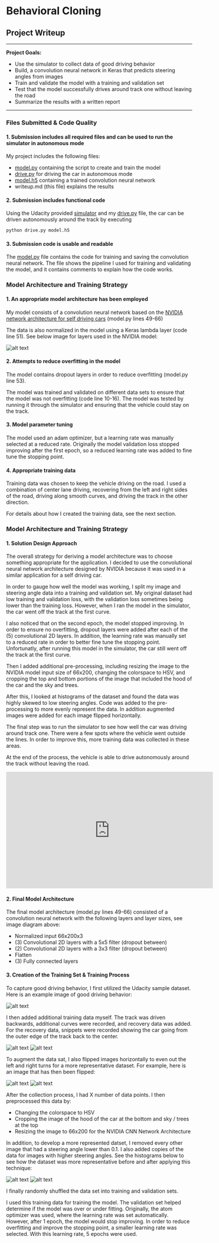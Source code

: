 # **Behavioral Cloning** 
## Project Writeup
---

**Project Goals:**
* Use the simulator to collect data of good driving behavior
* Build, a convolution neural network in Keras that predicts steering angles from images
* Train and validate the model with a training and validation set
* Test that the model successfully drives around track one without leaving the road
* Summarize the results with a written report


[//]: # (Image References)

[image1]: ./examples/center_lane_driving.jpg "Center Lane Driving"
[image2]: ./examples/smooth_curve_driving.jpg "Smooth Curve Driving"
[image3]: ./examples/recovery_driving.jpg "Recovery Driving"
[image4]: ./examples/unflipped_image.jpg "Unflipped"
[image5]: ./examples/flipped_image.jpg "Flipped"
[image6]: ./examples/Histogram_OriginalDataset.png "Original Dataset"
[image7]: ./examples/Histogram_ModifiedDataset.png "Modified Dataset"
[image8]: ./examples/cnn-architecture.png "NVIDIA Architecture" 


---
### Files Submitted & Code Quality

#### 1. Submission includes all required files and can be used to run the simulator in autonomous mode

My project includes the following files:
* [model.py](model.py) containing the script to create and train the model
* [drive.py](drive.py) for driving the car in autonomous mode
* [model.h5](model.h) containing a trained convolution neural network 
* writeup.md (this file) explains the results

#### 2. Submission includes functional code
Using the Udacity provided [simulator](https://d17h27t6h515a5.cloudfront.net/topher/2017/February/58ae4594_mac-sim.app/mac-sim.app.zip) and my [drive.py](drive.py) file, the car can be driven autonomously around the track by executing 
```sh
python drive.py model.h5
```

#### 3. Submission code is usable and readable

The [model.py](model.py) file contains the code for training and saving the convolution neural network. The file shows the pipeline I used for training and validating the model, and it contains comments to explain how the code works.

### Model Architecture and Training Strategy

#### 1. An appropriate model architecture has been employed

My model consists of a convolution neural network based on the [NVIDIA network architecture for self driving cars](https://devblogs.nvidia.com/parallelforall/deep-learning-self-driving-cars/) (model.py lines 49-66) 

The data is also normalized in the model using a Keras lambda layer (code line 51). See below image for layers used in the NVIDIA model:

![alt text][image8]

#### 2. Attempts to reduce overfitting in the model

The model contains dropout layers in order to reduce overfitting (model.py line 53). 

The model was trained and validated on different data sets to ensure that the model was not overfitting (code line 10-16). The model was tested by running it through the simulator and ensuring that the vehicle could stay on the track.

#### 3. Model parameter tuning

The model used an adam optimizer, but a learning rate was manually selected at a reduced rate. Originally the model validation loss stopped improving after the first epoch, so a reduced learning rate was added to fine tune the stopping point.

#### 4. Appropriate training data

Training data was chosen to keep the vehicle driving on the road. I used a combination of center lane driving, recovering from the left and right sides of the road, driving along smooth curves, and driving the track in the other direction. 

For details about how I created the training data, see the next section. 

### Model Architecture and Training Strategy

#### 1. Solution Design Approach

The overall strategy for deriving a model architecture was to choose something appropriate for the application. I decided to use the convolutional neural network architecture designed by NVIDIA because it was used in a similar application for a self driving car. 

In order to gauge how well the model was working, I split my image and steering angle data into a training and validation set. My original dataset had low training and validation loss, with the validation loss sometimes being lower than the training loss. However, when I ran the model in the simulator, the car went off the track at the first curve. 

I also noticed that on the second epoch, the model stopped improving. In order to ensure no overfitting, dropout layers were added after each of the (5) convolutional 2D layers. In addition, the learning rate was manually set to a reduced rate in order to better fine tune the stopping point. Unfortunatly, after running this model in the simulator, the car still went off the track at the first curve. 

Then I added additional pre-processing, including resizing the image to the NVIDIA model input size of 66x200, changing the colorspace to HSV, and cropping the top and bottom portions of the image that included the hood of the car and the sky and trees. 

After this, I looked at histograms of the dataset and found the data was highly skewed to low steering angles. Code was added to the pre-processing to more evenly represent the data. In addition augmented images were added for each image flipped horizontally. 

The final step was to run the simulator to see how well the car was driving around track one. There were a few spots where the vehicle went outside the lines. In order to improve this, more training data was collected in these areas. 

At the end of the process, the vehicle is able to drive autonomously around the track without leaving the road.
<iframe width="560" height="315" src="https://www.youtube.com/embed/KLlb4TpVvCY" frameborder="0" allowfullscreen></iframe>

#### 2. Final Model Architecture

The final model architecture (model.py lines 49-66) consisted of a convolution neural network with the following layers and layer sizes, see image diagram above:
* Normalized input 66x200x3
* (3) Convolutional 2D layers with a 5x5 filter (dropout between)
* (2) Convolutional 2D layers with a 3x3 filter (dropout between)
* Flatten
* (3) Fully connected layers 

#### 3. Creation of the Training Set & Training Process

To capture good driving behavior, I first utilized the Udacity sample dataset. Here is an example image of good driving behavior:

![alt text][image1]

I then added additional training data myself. The track was driven backwards, additional curves were recorded, and recovery data was added. For the recovery data, snippets were recorded showing the car going from the outer edge of the track back to the center.

![alt text][image2]
![alt text][image3]

To augment the data sat, I also flipped images horizontally to even out the left and right turns for a more representative dataset. For example, here is an image that has then been flipped:

![alt text][image4]
![alt text][image5]

After the collection process, I had X number of data points. I then preprocessed this data by:
* Changing the colorspace to HSV
* Cropping the image of the hood of the car at the bottom and sky / trees at the top
* Resizing the image to 66x200 for the NVIDIA CNN Network Architecture

In addition, to develop a more represented datset, I removed every other image that had a steering angle lower than 0.1. I also added copies of the data for images with higher steering angles. See the histograms below to see how the dataset was more representative before and after applying this technique:

![alt text][image6]
![alt text][image7]

I finally randomly shuffled the data set into training and validation sets. 

I used this training data for training the model. The validation set helped determine if the model was over or under fitting. Originally, the atom optimizer was used, where the learning rate was set automatically. However, after 1 epoch, the model would stop improving. In order to reduce overfitting and improve the stopping point, a smaller learning rate was selected. With this learning rate, 5 epochs were used. 

